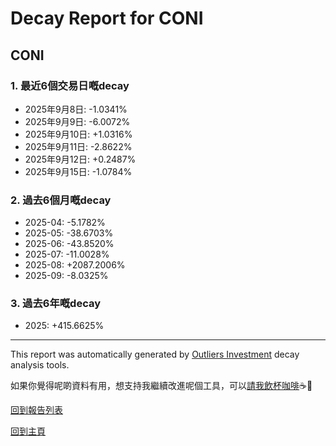 # Decay Report for CONI

## CONI

### 1. 最近6個交易日嘅decay

- 2025年9月8日: -1.0341%
- 2025年9月9日: -6.0072%
- 2025年9月10日: +1.0316%
- 2025年9月11日: -2.8622%
- 2025年9月12日: +0.2487%
- 2025年9月15日: -1.0784%

### 2. 過去6個月嘅decay

- 2025-04: -5.1782%
- 2025-05: -38.6703%
- 2025-06: -43.8520%
- 2025-07: -11.0028%
- 2025-08: +2087.2006%
- 2025-09: -8.0325%

### 3. 過去6年嘅decay

- 2025: +415.6625%

------------------------------
This report was automatically generated by [Outliers Investment](https://outliersecon.github.io/Outliers-Investment/) decay analysis tools.

如果你覺得呢啲資料有用，想支持我繼續改進呢個工具，可以[請我飲杯咖啡](https://buymeacoffee.com/outliersecon)☕🙏

[回到報告列表](https://outliersecon.github.io/Outliers-Investment/reports/reports_public)

[回到主頁](https://outliersecon.github.io/Outliers-Investment/)